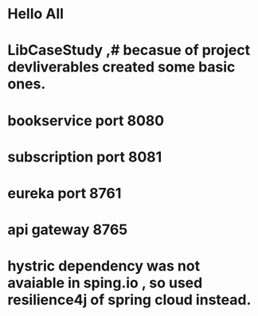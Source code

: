 # Hello  All
# LibCaseStudy ,# becasue of project devliverables created some basic ones.
# bookservice port 8080
# subscription port 8081
# eureka port 8761
# api gateway 8765
# hystric dependency was not avaiable in sping.io , so used resilience4j of spring cloud instead.

